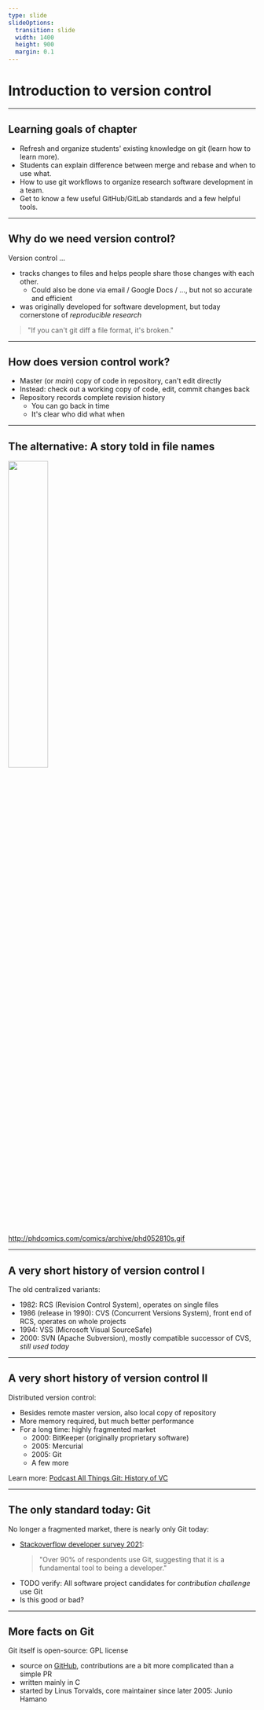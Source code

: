 ```yaml
---
type: slide
slideOptions:
  transition: slide
  width: 1400
  height: 900
  margin: 0.1
---
```


<style>
  .reveal strong {
  font-weight: bold;
    color: orange;
  }
  .reveal p {
    text-align: left;
  }
  .reveal section h1 {
    color: orange;
  }
  .reveal section h2 {
    color: orange;
  }
</style>

# Introduction to version control

---

## Learning goals of chapter

- Refresh and organize students' existing knowledge on git (learn how to learn more).
- Students can explain difference between merge and rebase and when to use what.
- How to use git workflows to organize research software development in a team.
- Get to know a few useful GitHub/GitLab standards and a few helpful tools.

---

## Why do we need version control?

Version control ...

- tracks changes to files and helps people share those changes with each other.
  - Could also be done via email / Google Docs / ..., but not so accurate and efficient
- was originally developed for software development, but today cornerstone of *reproducible research*

> "If you can't git diff a file format, it's broken."

---

## How does version control work?

- Master (or *main*) copy of code in repository, can't edit directly
- Instead: check out a working copy of code, edit, commit changes back
- Repository records complete revision history
  - You can go back in time 
  - It's clear who did what when

---

## The alternative: A story told in file names
  
<img src="http://phdcomics.com/comics/archive/phd052810s.gif" width=40% style="margin-left:auto; margin-right:auto">
    
http://phdcomics.com/comics/archive/phd052810s.gif

---

## A very short history of version control I
    
The old centralized variants:

- 1982: RCS (Revision Control System), operates on single files
- 1986 (release in 1990): CVS (Concurrent Versions System), front end of RCS, operates on whole projects
- 1994: VSS (Microsoft Visual SourceSafe)
- 2000: SVN (Apache Subversion), mostly compatible successor of CVS, *still used today* 

---

## A very short history of version control II

Distributed version control:

- Besides remote master version, also local copy of repository 
- More memory required, but much better performance
- For a long time: highly fragmented market
  - 2000: BitKeeper (originally proprietary software)
  - 2005: Mercurial
  - 2005: Git
  - A few more

Learn more: [Podcast All Things Git: History of VC](https://www.allthingsgit.com/episodes/the_history_of_vc_with_eric_sink.html)

---

## The only standard today: Git 

No longer a fragmented market, there is nearly only Git today:
- [Stackoverflow developer survey 2021](https://insights.stackoverflow.com/survey/2021#technology-most-popular-technologies):
  > "Over 90% of respondents use Git, suggesting that it is a fundamental tool to being a developer."
- TODO verify: All software project candidates for *contribution challenge* use Git
- Is this good or bad?

---

## More facts on Git

Git itself is open-source: GPL license
  - source on [GitHub](https://github.com/git/git), contributions are a bit more complicated than a simple PR
  - written mainly in C
  - started by Linus Torvalds, core maintainer since later 2005: Junio Hamano

